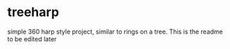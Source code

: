 # treeharp
simple 360 harp style project, similar to rings on a tree.
This is the readme to be edited later
